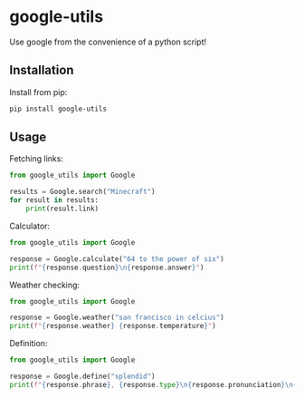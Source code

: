# google-utils

Use google from the convenience of a python script!

## Installation

Install from pip:

```bash
pip install google-utils
```

## Usage

Fetching links:

```py
from google_utils import Google

results = Google.search("Minecraft")
for result in results:
    print(result.link)
```

Calculator:

```py
from google_utils import Google

response = Google.calculate("64 to the power of six")
print(f"{response.question}\n{response.answer}")
```

Weather checking:

```py
from google_utils import Google

response = Google.weather("san francisco in celcius")
print(f"{response.weather} {response.temperature}")
```

Definition:

```py
from google_utils import Google

response = Google.define("splendid")
print(f"{response.phrase}, {response.type}\n{response.pronunciation}\n{response.meaning}")
```
